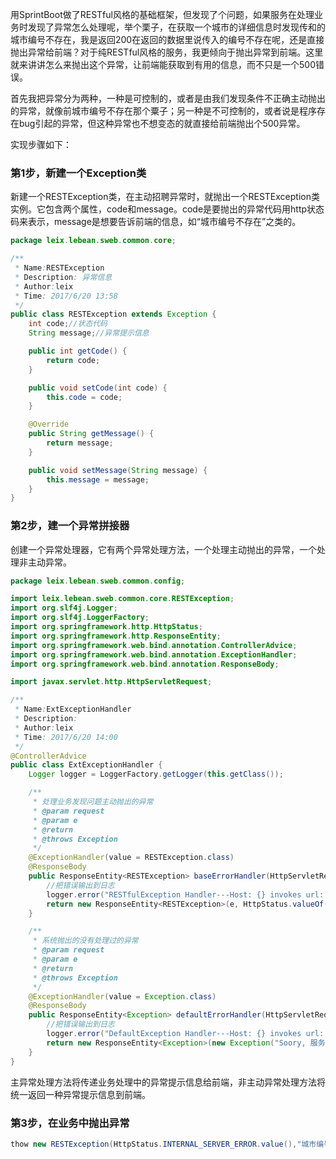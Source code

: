 ​	用SprintBoot做了RESTful风格的基础框架，但发现了个问题，如果服务在处理业务时发现了异常怎么处理呢，举个栗子，在获取一个城市的详细信息时发现传和的城市编号不存在，我是返回200在返回的数据里说传入的编号不存在呢，还是直接抛出异常给前端？对于纯RESTful风格的服务，我更倾向于抛出异常到前端。这里就来讲讲怎么来抛出这个异常，让前端能获取到有用的信息，而不只是一个500错误。

​	首先我把异常分为两种，一种是可控制的，或者是由我们发现条件不正确主动抛出的异常，就像前城市编号不存在那个粟子；另一种是不可控制的，或者说是程序存在bug引起的异常，但这种异常也不想变态的就直接给前端抛出个500异常。

实现步骤如下：

### 第1步，新建一个Exception类

​	新建一个RESTException类，在主动招聘异常时，就抛出一个RESTException类实例。它包含两个属性，code和message。code是要抛出的异常代码用http状态码来表示，message是想要告诉前端的信息，如“城市编号不存在”之类的。

```java
package leix.lebean.sweb.common.core;

/**
 * Name:RESTException
 * Description: 异常信息
 * Author:leix
 * Time: 2017/6/20 13:58
 */
public class RESTException extends Exception {
    int code;//状态代码
    String message;//异常提示信息

    public int getCode() {
        return code;
    }

    public void setCode(int code) {
        this.code = code;
    }

    @Override
    public String getMessage() {
        return message;
    }

    public void setMessage(String message) {
        this.message = message;
    }
}

```

### 第2步，建一个异常拼接器

创建一个异常处理器，它有两个异常处理方法，一个处理主动抛出的异常，一个处理非主动异常。

```java
package leix.lebean.sweb.common.config;

import leix.lebean.sweb.common.core.RESTException;
import org.slf4j.Logger;
import org.slf4j.LoggerFactory;
import org.springframework.http.HttpStatus;
import org.springframework.http.ResponseEntity;
import org.springframework.web.bind.annotation.ControllerAdvice;
import org.springframework.web.bind.annotation.ExceptionHandler;
import org.springframework.web.bind.annotation.ResponseBody;

import javax.servlet.http.HttpServletRequest;

/**
 * Name:ExtExceptionHandler
 * Description:
 * Author:leix
 * Time: 2017/6/20 14:00
 */
@ControllerAdvice
public class ExtExceptionHandler {
    Logger logger = LoggerFactory.getLogger(this.getClass());

    /**
     * 处理业务发现问题主动抛出的异常
     * @param request
     * @param e
     * @return
     * @throws Exception
     */
    @ExceptionHandler(value = RESTException.class)
    @ResponseBody
    public ResponseEntity<RESTException> baseErrorHandler(HttpServletRequest request, RESTException e) throws Exception {
        //把错误输出到日志
        logger.error("RESTfulException Handler---Host: {} invokes url: {} ERROR: {}", request.getRemoteHost(), request.getRequestURL(), e.getMessage());
        return new ResponseEntity<RESTException>(e, HttpStatus.valueOf(e.getCode()));
    }

    /**
     * 系统抛出的没有处理过的异常
     * @param request
     * @param e
     * @return
     * @throws Exception
     */
    @ExceptionHandler(value = Exception.class)
    @ResponseBody
    public ResponseEntity<Exception> defaultErrorHandler(HttpServletRequest request, Exception e) throws Exception {
        //把错误输出到日志
        logger.error("DefaultException Handler---Host: {} invokes url: {} ERROR: {}", request.getRemoteHost(), request.getRequestURL(), e.getMessage());
        return new ResponseEntity<Exception>(new Exception("Soory, 服务器好像抽风了, 程序员小伙伴正在疯狂抢救！"), HttpStatus.INTERNAL_SERVER_ERROR);
    }
}


```

​	主异常处理方法将传递业务处理中的异常提示信息给前端，非主动异常处理方法将统一返回一种异常提示信息到前端。

### 第3步，在业务中抛出异常

```java
thow new RESTException(HttpStatus.INTERNAL_SERVER_ERROR.value(),"城市编号不存在");
```











